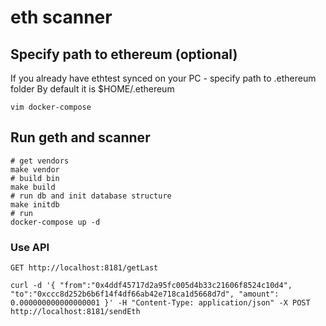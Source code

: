 # eth scanner
## Specify path to ethereum (optional)
If you already have ethtest synced on your PC - specify path to .ethereum folder
By default it is $HOME/.ethereum

```
vim docker-compose
```

## Run geth and scanner
```
# get vendors
make vendor
# build bin
make build
# run db and init database structure
make initdb
# run
docker-compose up -d
```

### Use API

```
GET http://localhost:8181/getLast
```

```
curl -d '{ "from":"0x4ddf45717d2a95fc005d4b33c21606f8524c10d4", "to":"0xccc8d252b6b6f14f4df66ab42e718ca1d5668d7d", "amount": 0.000000000000000001 }' -H "Content-Type: application/json" -X POST http://localhost:8181/sendEth
```